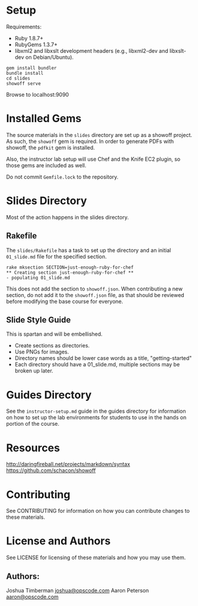 # Setup

Requirements:

* Ruby 1.8.7+
* RubyGems 1.3.7+
* libxml2 and libxslt development headers (e.g., libxml2-dev and
  libxslt-dev on Debian/Ubuntu).

```
gem install bundler
bundle install
cd slides
showoff serve
```

Browse to localhost:9090

# Installed Gems

The source materials in the `slides` directory are set up as a showoff
project. As such, the `showoff` gem is required. In order to generate
PDFs with showoff, the `pdfkit` gem is installed.

Also, the instructor lab setup will use Chef and the Knife EC2 plugin,
so those gems are included as well.

Do not commit `Gemfile.lock` to the repository.

# Slides Directory

Most of the action happens in the slides directory.

## Rakefile

The `slides/Rakefile` has a task to set up the directory and an
initial `01_slide.md` file for the specified section.

    rake mksection SECTION=just-enough-ruby-for-chef
    ** Creating section just-enough-ruby-for-chef **
    - populating 01_slide.md

This does not add the section to `showoff.json`. When contributing a new
section, do not add it to the `showoff.json` file, as that should be
reviewed before modifying the base course for everyone.

## Slide Style Guide

This is spartan and will be embellished.

* Create sections as directories.
* Use PNGs for images.
* Directory names should be lower case words as a title, "getting-started"
* Each directory should have a 01_slide.md, multiple sections may be
  broken up later.

# Guides Directory

See the `instructor-setup.md` guide in the guides directory for
information on how to set up the lab environments for students to use
in the hands on portion of the course.

# Resources

http://daringfireball.net/projects/markdown/syntax
https://github.com/schacon/showoff

# Contributing

See CONTRIBUTING for information on how you can contribute changes to
these materials.

# License and Authors

See LICENSE for licensing of these materials and how you may use
them.

## Authors:

Joshua Timberman <joshua@opscode.com>
Aaron Peterson <aaron@opscode.com>
